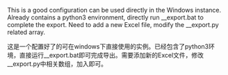 This is a good configuration can be used directly in the Windows instance. Already contains a python3 environment, directly run __export.bat to complete the export. Need to add a new Excel file, modify the __export.py related array.

这是一个配置好了的可在windows下直接使用的实例。已经包含了python3环境，直接运行__export.bat即可完成导出。需要添加新的Excel文件，修改__export.py中相关数组，加入即可。

